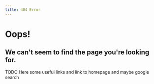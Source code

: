 ```yaml
---
title: 404 Error
---
```


# Oops!

## We can't seem to find the page you're looking for.

TODO Here some useful links and link to homepage and maybe google search
